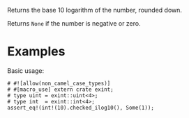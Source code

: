 Returns the base 10 logarithm of the number, rounded down.

Returns `None` if the number is negative or zero.

# Examples

Basic usage:

```
# #![allow(non_camel_case_types)]
# #[macro_use] extern crate exint;
# type uint = exint::uint<4>;
# type int  = exint::int<4>;
assert_eq!(int!(10).checked_ilog10(), Some(1));
```
